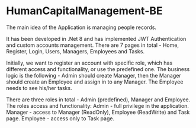 # HumanCapitalManagement-BE

The main idea of the Application is managing people records. 

It has been developed in .Net 8 and has implemented JWT Authentication and custom accounts management.
There are 7 pages in total - Home, Register, Login, Users, Managers, Employees and Tasks.

Initially, we want to register an account with specific role, which has different access and functionality, or use the predefined one.
The business logic is the following - Admin should create Manager, then the Manager should create an Employee and assign in to any Manager. The Employee needs to see his/her tasks.

There are three roles in total - Admin (predefined), Manager and Employee.
The roles access and functionality: 
  Admin - full privilege in the application.
  Manager - access to Manager (ReadOnly), Employee (ReadWrite) and Task page.
  Employee - access only to Task page.
